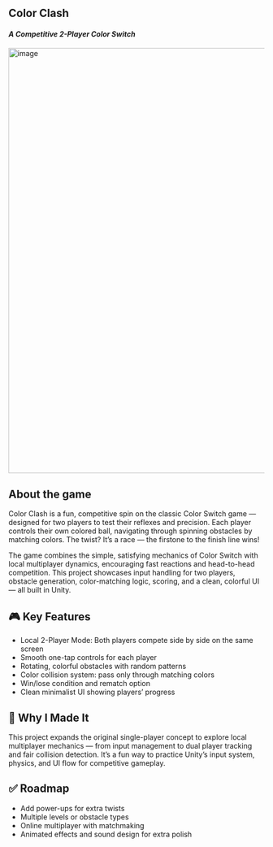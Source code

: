 <h2>Color Clash</h2> 
<h4><i>A Competitive 2-Player Color Switch</i></h4>


<img width="1372" height="837" alt="image" src="https://github.com/user-attachments/assets/d07a73a8-640a-4b97-85b7-1541ea5caedd" />

<h2>About the game</h2>
Color Clash is a fun, competitive spin on the classic Color Switch game — designed for two players to test their reflexes and precision. Each player controls their own colored ball, navigating through spinning obstacles by matching colors. The twist? It’s a race — the firstone to the finish line wins!

The game combines the simple, satisfying mechanics of Color Switch with local multiplayer dynamics, encouraging fast reactions and head-to-head competition. This project showcases input handling for two players, obstacle generation, color-matching logic, scoring, and a clean, colorful UI — all built in Unity.

<h2>🎮 Key Features</h2>
<ul>
<li>Local 2-Player Mode: Both players compete side by side on the same screen</li>

<li>Smooth one-tap controls for each player</li>

<li>Rotating, colorful obstacles with random patterns</li>

<li>Color collision system: pass only through matching colors</li>

<li>Win/lose condition and rematch option</li>

<li>Clean minimalist UI showing players’ progress</li>
</ul>

<h2>🚀 Why I Made It</h2>
This project expands the original single-player concept to explore local multiplayer mechanics — from input management to dual player tracking and fair collision detection. It’s a fun way to practice Unity’s input system, physics, and UI flow for competitive gameplay.

<h2>✅ Roadmap</h2>
<ul>
<li>Add power-ups for extra twists</li>

<li>Multiple levels or obstacle types</li>

<li>Online multiplayer with matchmaking</li>

<li>Animated effects and sound design for extra polish</li>
</ul>
